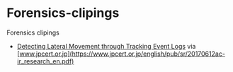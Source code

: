 # Forensics-clipings
Forensics clipings

* [Detecting Lateral Movement through Tracking Event Logs](https://github.com/dummypunter/Forensics-clipings/blob/master/20170612ac-ir_research_en.pdf) via [www.jpcert.or.jp](https://www.jpcert.or.jp/english/pub/sr/20170612ac-ir_research_en.pdf)
